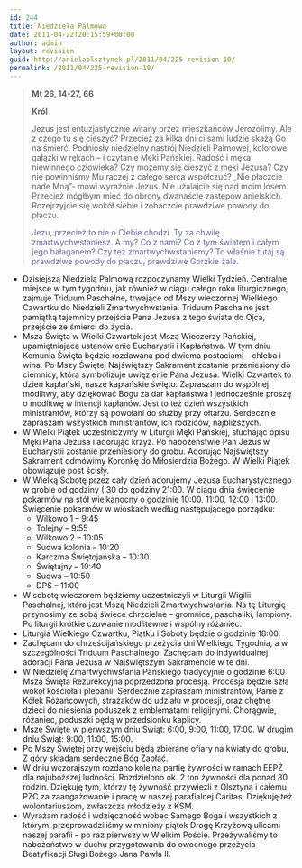 ```yaml
---
id: 244
title: Niedziela Palmowa
date: 2011-04-22T20:15:59+00:00
author: admin
layout: revision
guid: http://anielaolsztynek.pl/2011/04/225-revision-10/
permalink: /2011/04/225-revision-10/
---
```

> **Mt 26, 14-27, 66**
> 
> **Król**
> 
> Jezus jest entuzjastycznie witany przez mieszkańców Jerozolimy. Ale z czego tu się cieszyć? Przecież za kilka dni ci sami ludzie skażą Go na śmierć. Podniosły niedzielny nastrój Niedzieli Palmowej, kolorowe gałązki w rękach &#8211; i czytanie Męki Pańskiej. Radość i męka niewinnego człowieka? Czy możemy się cieszyć z męki Jezusa? Czy nie powinniśmy Mu raczej z całego serca współczuć? &#8222;Nie płaczcie nade Mną&#8221;- mówi wyraźnie Jezus. Nie użalajcie się nad moim losem. Przecież mógłbym mieć do obrony dwanaście zastępów anielskich. Rozejrzyjcie się wokół siebie i zobaczcie prawdziwe powody do płaczu.
> 
> <span style="color: #666699;">Jezu, przecież to nie o Ciebie chodzi. Ty za chwilę zmartwychwstaniesz. A my? Co z nami? Co z tym światem i całym jego bałaganem? Czy też zmartwychwstaniemy? To właśnie tutaj są prawdziwe powody do płaczu, prawdziwe Gorzkie żale.</span>

  * Dzisiejszą Niedzielą Palmową rozpoczynamy Wielki Tydzień. Centralne miejsce w tym tygodniu, jak również w ciągu całego roku liturgicznego, zajmuje Triduum Paschalne, trwające od Mszy wieczornej Wielkiego Czwartku do Niedzieli Zmartwychwstania. Triduum Paschalne jest pamiątką tajemnicy przejścia Pana Jezusa z tego świata do Ojca, przejście ze śmierci do życia.
  * Msza Święta w Wielki Czwartek jest Mszą Wieczerzy Pańskiej, upamiętniającą ustanowienie Eucharystii i Kapłaństwa. W tym dniu Komunia Święta będzie rozdawana pod dwiema postaciami &#8211; chleba i wina. Po Mszy Świętej Najświętszy Sakrament zostanie przeniesiony do ciemnicy, która symbolizuje uwięzienie Pana Jezusa. Wielki Czwartek to dzień kapłański, nasze kapłańskie święto. Zapraszam do wspólnej modlitwy, aby dziękować Bogu za dar kapłaństwa i jednocześnie proszę o modlitwę w intencji kapłanów. Jest to też dzień wszystkich ministrantów, którzy są powołani do służby przy ołtarzu. Serdecznie zapraszam wszystkich ministrantów, ich rodziców, najbliższych.
  * W Wielki Piątek uczestniczymy w Liturgii Męki Pańskiej, słuchając opisu Męki Pana Jezusa i adorując krzyż. Po nabożeństwie Pan Jezus w Eucharystii zostanie przeniesiony do grobu. Adorując Najświętszy Sakrament odmówimy Koronkę do Miłosierdzia Bożego. W Wielki Piątek obowiązuje post ścisły.
  * W Wielką Sobotę przez cały dzień adorujemy Jezusa Eucharystycznego w grobie od godziny (:30 do godziny 21:00. W ciągu dnia święcenie pokarmów na stół wielkanocny o godzinie 10:00, 11:00, 12:00 i 13:00. Święcenie pokarmów w wioskach według następującego porządku: 
      * Wilkowo 1 &#8211; 9:45
      * Tolejny &#8211; 9:55
      * Wilkowo 2 &#8211; 10:05
      * Sudwa kolonia &#8211; 10:20
      * Karczma Świętojańska &#8211; 10:30
      * Świętajny &#8211; 10:40
      * Sudwa &#8211; 10:50
      * DPS &#8211; 11:00
  * W sobotę wieczorem będziemy uczestniczyli w Liturgii Wigilii Paschalnej, która jest Mszą Niedzieli Zmartwychwstania. Na tę Liturgię przynosimy ze sobą świece chrzcielne &#8211; gromnice, paschaliki, lampiony. Po liturgii krótkie czuwanie modlitewne i wspólny różaniec.
  * Liturgia Wielkiego Czwartku, Piątku i Soboty będzie o godzinie 18:00.
  * Zachęcam do chrześcijańskiego przeżycia dni Wielkiego Tygodnia, a w szczególności Triduum Paschalnego. Zachęcam do indywidualnej adoracji Pana Jezusa w Najświętszym Sakramencie w te dni.
  * W Niedzielę Zmartwychwstania Pańskiego tradycyjnie o godzinie 6:00 Msza Święta Rezurekcyjna poprzedzona procesją. Procesja będzie szła wokół kościoła i plebanii. Serdecznie zapraszam ministrantów, Panie z Kółek Różańcowych, strażaków do udziału w procesji, oraz chętne dzieci do niesienia poduszek z emblematami religijnymi. Chorągwie, różaniec, poduszki będą w przedsionku kaplicy.
  * Msze Święte w pierwszym dniu Świąt: 6:00, 9:00, 11:00, 17:00. W drugim dniu Świąt: 9:00, 11:00, 15:00.
  * Po Mszy Świętej przy wejściu będą zbierane ofiary na kwiaty do grobu, Z góry składam serdeczne Bóg Zapłać.
  * W dniu wczorajszym rozdano kolejną partię żywności w ramach EEPŻ dla najuboższej ludności. Rozdzielono ok. 2 ton żywności dla ponad 80 rodzin. Dziękuję tym, którzy tę żywność przywieźli z Olsztyna i całemu PZC za zaangażowanie i pracę w naszej parafialnej Caritas. Dziękuję też wolontariuszom, zwłaszcza młodzieży z KSM.
  * Wyrażam radość i wdzięczność wobec Samego Boga i wszystkich z którymi przeprowadziliśmy w miniony piątek Drogę Krzyżową ulicami naszej parafii &#8211; po raz pierwszy w Wielkim Poście. Przeżywaliśmy to nabożeństwo w duchu przygotowania do owocnego przeżycia Beatyfikacji Sługi Bożego Jana Pawła II.